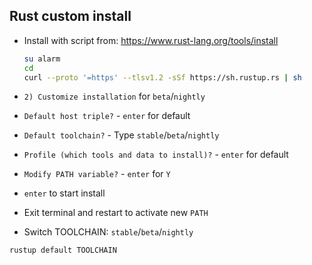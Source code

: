 Rust custom install
---

- Install with script from: https://www.rust-lang.org/tools/install

	```sh
	su alarm
	cd
	curl --proto '=https' --tlsv1.2 -sSf https://sh.rustup.rs | sh
	```
- `2) Customize installation` for `beta`/`nightly`
- `Default host triple?` - `enter` for default
- `Default toolchain?` - Type `stable`/`beta`/`nightly`
- `Profile (which tools and data to install)?` - `enter` for default
- `Modify PATH variable?` - `enter` for `Y`
- `enter` to start install
- Exit terminal and restart to activate new `PATH`

- Switch TOOLCHAIN: `stable`/`beta`/`nightly`
```sh
rustup default TOOLCHAIN
```
